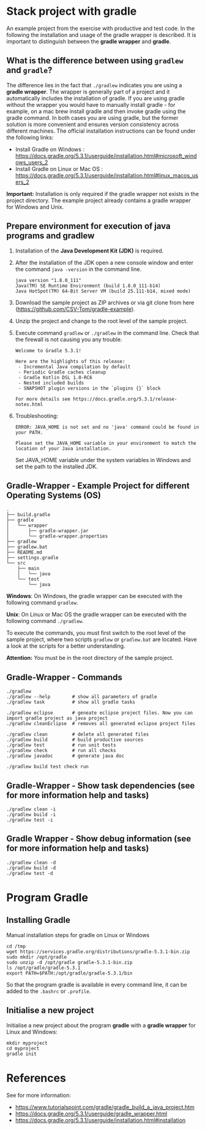 # Stack project with gradle

An example project from the exercise with productive and test code.
In the following the installation and usage of the gradle wrapper is described.
It is important to distinguish between the **gradle wrapper** and **gradle**.

## What is the difference between using `gradlew` and `gradle`?

The difference lies in the fact that `./gradlew` indicates you are using a __gradle wrapper__. The wrapper is generally part of a project and it automatically includes the installation of gradle.
If you are using gradle without the wrapper you would have to manually install gradle - for example, on a mac brew install gradle and then invoke gradle using the gradle command.
In both cases you are using gradle, but the former solution is more convenient and ensures version consistency across different machines.
The official installation instructions can be found under the following links:

* Install Gradle on Windows : https://docs.gradle.org/5.3.1/userguide/installation.html#microsoft_windows_users_2
* Install Gradle on Linux or Mac OS : https://docs.gradle.org/5.3.1/userguide/installation.html#linux_macos_users_2


__Important:__ Installation is only required if the gradle wrapper not exists in the project directory. The example project already contains a gradle wrapper for Windows and Unix.


## Prepare environment for execution of java programs and gradlew

1. Installation of the __Java Development Kit (JDK)__ is required.
2. After the installation of the JDK open a new console window and enter the command `java -version` in the command line.
   ```
   java version "1.8.0_111"
   Java(TM) SE Runtime Environment (build 1.8.0_111-b14)
   Java HotSpot(TM) 64-Bit Server VM (build 25.111-b14, mixed mode)
   ```
3. Download the sample project as ZIP archives or via git clone from here (https://github.com/CSV-Tom/gradle-example).
4. Unzip the project and change to the root level of the sample project.
5. Execute command `gradlew` or `./gradlew` in the command line. Check that the firewall is not causing you any trouble.
   ```
   Welcome to Gradle 5.3.1!
   
   Here are the highlights of this release:
    - Incremental Java compilation by default
    - Periodic Gradle caches cleanup
    - Gradle Kotlin DSL 1.0-RC6
    - Nested included builds
    - SNAPSHOT plugin versions in the `plugins {}` block

   For more details see https://docs.gradle.org/5.3.1/release-notes.html
   ```

6. Troubleshooting:
   ```
   ERROR: JAVA_HOME is not set and no 'java' command could be found in your PATH.

   Please set the JAVA_HOME variable in your environment to match the location of your Java installation.
   ```
   Set JAVA_HOME variable under the system variables in Windows and set the path to the installed JDK.


## Gradle-Wrapper - Example Project for different Operating Systems (OS)

```
.
├── build.gradle
├── gradle
│   └── wrapper
│       ├── gradle-wrapper.jar
│       └── gradle-wrapper.properties
├── gradlew
├── gradlew.bat
├── README.md
├── settings.gradle
└── src
    ├── main
    │   └── java
    └── test
        └── java
```

__Windows__: On Windows, the gradle wrapper can be executed with the following command `gradlew`.

__Unix__: On Linux or Mac OS the gradle wrapper can be executed with the following command `./gradlew`.

To execute the commands, you must first switch to the root level of the sample project, where two scripts `gradlew` or `gradlew.bat` are located. Have a look at the scripts for a better understanding.

__Attention:__ You must be in the root directory of the sample project.


## Gradle-Wrapper - Commands

```
./gradlew
./gradlew --help        # show all parameters of gradle
./gradlew task          # show all gradle tasks

./gradlew eclipse       # geneate eclipse project files. Now you can import gradle project as java project
./gradlew cleanEclipse  # removes all generated eclipse project files

./gradlew clean         # delete all generated files
./gradlew build         # build productive sources
./gradlew test          # run unit tests
./gradlew check         # run all checks
./gradlew javadoc       # generate java doc

./gradlew build test check run
```

## Gradle-Wrapper - Show task dependencies (see for more information help and tasks)

```
./gradlew clean -i
./gradlew build -i
./gradlew test -i
```

## Gradle Wrapper - Show debug information (see for more information help and tasks)

```
./gradlew clean -d
./gradlew build -d
./gradlew test -d
```

# Program Gradle

## Installing Gradle

Manual installation steps for gradle on Linux or Windows

```
cd /tmp
wget https://services.gradle.org/distributions/gradle-5.3.1-bin.zip
sudo mkdir /opt/gradle
sudo unzip -d /opt/gradle gradle-5.3.1-bin.zip
ls /opt/gradle/gradle-5.3.1
export PATH=$PATH:/opt/gradle/gradle-5.3.1/bin
```
So that the program gradle is available in every command line, it can be added to the `.bashrc` or `.profile`.

## Initialise a new project

Initialise a new project about the program **gradle** with a **gradle wrapper** for Linux and Windows:

```
mkdir myproject
cd myproject
gradle init
```
 
# References
 
See for more information:

* https://www.tutorialspoint.com/gradle/gradle_build_a_java_project.htm
* https://docs.gradle.org/5.3.1/userguide/gradle_wrapper.html
* https://docs.gradle.org/5.3.1/userguide/installation.html#installation
